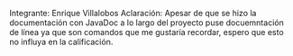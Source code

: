 Integrante: Enrique Villalobos
Aclaración: Apesar de que se hizo la documentación con JavaDoc a lo largo del proyecto puse docuemntación de línea ya que son comandos que me gustaría recordar, espero que esto no influya en la calificación. 
